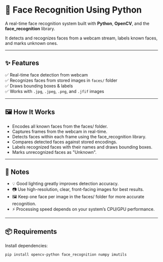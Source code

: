 # 📸 Face Recognition Using Python

A real-time face recognition system built with **Python**, **OpenCV**, and the **face_recognition** library.

It detects and recognizes faces from a webcam stream, labels known faces, and marks unknown ones.

---

## ✨ Features
✅ Real-time face detection from webcam  
✅ Recognizes faces from stored images in `faces/` folder  
✅ Draws bounding boxes & labels  
✅ Works with `.jpg`, `.jpeg`, `.png`, and `.jfif` images  

---

## 🖼 How It Works
- Encodes all known faces from the faces/ folder.
- Captures frames from the webcam in real-time.
- Detects faces within each frame using the face_recognition library.
- Compares detected faces against stored encodings.
- Labels recognized faces with their names and draws bounding boxes.
- Marks unrecognized faces as "Unknown".  


---


## 📌 Notes
 - 💡 Good lighting greatly improves detection accuracy.
 - 📷 Use high-resolution, clear, front-facing images for best results.
 - 🖼 Keep one face per image in the faces/ folder for more accurate recognition.
 - ⚡ Processing speed depends on your system’s CPU/GPU performance.


  ---

  
## 📦 Requirements
Install dependencies:
```bash
pip install opencv-python face_recognition numpy imutils
